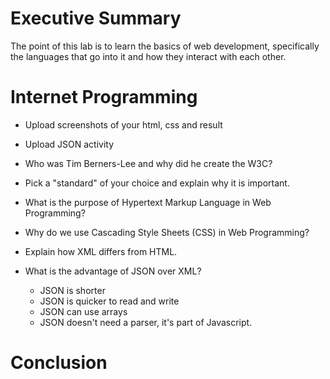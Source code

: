 # Executive Summary
The point of this lab is to learn the basics of web development, specifically the languages that go into it and how they interact with each other.
# Internet Programming
* Upload screenshots of your html, css and result
* Upload JSON activity

* Who was Tim Berners-Lee and why did he create the W3C?

* Pick a "standard" of your choice and explain why it is important.

* What is the purpose of Hypertext Markup Language in Web Programming?

* Why do we use Cascading Style Sheets (CSS) in Web Programming?

* Explain how XML differs from HTML. 

* What is the advantage of JSON over XML?
    * JSON is shorter
    * JSON is quicker to read and write
    * JSON can use arrays
    * JSON doesn't need a parser, it's part of Javascript. 
# Conclusion
